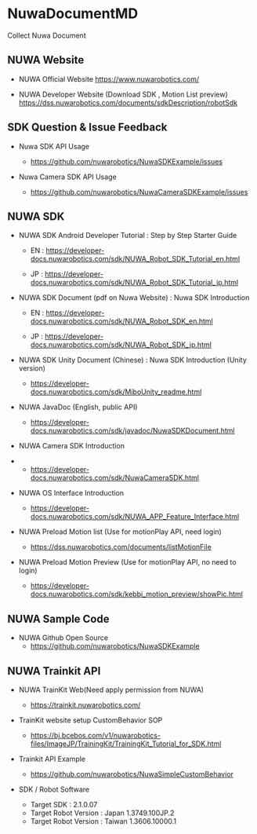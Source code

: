 # NuwaDocumentMD
Collect Nuwa Document

## NUWA Website

* NUWA Official Website
https://www.nuwarobotics.com/

* NUWA Developer Website (Download SDK , Motion List preview)
https://dss.nuwarobotics.com/documents/sdkDescription/robotSdk

## SDK Question & Issue Feedback

* Nuwa SDK API Usage

  - https://github.com/nuwarobotics/NuwaSDKExample/issues

* Nuwa Camera SDK API Usage

  - https://github.com/nuwarobotics/NuwaCameraSDKExample/issues



## NUWA SDK 

* NUWA SDK Android Developer Tutorial : Step by Step Starter Guide

  - EN : https://developer-docs.nuwarobotics.com/sdk/NUWA_Robot_SDK_Tutorial_en.html

  - JP : https://developer-docs.nuwarobotics.com/sdk/NUWA_Robot_SDK_Tutorial_jp.html

* NUWA SDK Document (pdf on Nuwa Website) : Nuwa SDK Introduction

  - EN : https://developer-docs.nuwarobotics.com/sdk/NUWA_Robot_SDK_en.html

  - JP : https://developer-docs.nuwarobotics.com/sdk/NUWA_Robot_SDK_jp.html

* NUWA SDK Unity Document (Chinese) : Nuwa SDK Introduction (Unity version)

  - https://developer-docs.nuwarobotics.com/sdk/MiboUnity_readme.html

* NUWA JavaDoc (English, public API)
  - https://developer-docs.nuwarobotics.com/sdk/javadoc/NuwaSDKDocument.html

* NUWA Camera SDK Introduction
* - https://developer-docs.nuwarobotics.com/sdk/NuwaCameraSDK.html

* NUWA OS Interface Introduction
  - https://developer-docs.nuwarobotics.com/sdk/NUWA_APP_Feature_Interface.html

* NUWA Preload Motion list (Use for motionPlay API, need login)
  - https://dss.nuwarobotics.com/documents/listMotionFile

* NUWA Preload Motion Preview (Use for motionPlay API, no need to login)
  - https://developer-docs.nuwarobotics.com/sdk/kebbi_motion_preview/showPic.html


## NUWA Sample Code

* NUWA Github Open Source
  - https://github.com/nuwarobotics/NuwaSDKExample


## NUWA Trainkit API

* NUWA TrainKit Web(Need apply permission from NUWA)
  - https://trainkit.nuwarobotics.com/

* TrainKit website setup CustomBehavior SOP
  - https://bj.bcebos.com/v1/nuwarobotics-files/ImageJP/TrainingKit/TrainingKit_Tutorial_for_SDK.html

* Trainkit API Example
  - https://github.com/nuwarobotics/NuwaSimpleCustomBehavior

* SDK / Robot Software
  - Target SDK : 2.1.0.07
  - Target Robot Version : Japan 1.3749.100JP.2
  - Target Robot Version : Taiwan 1.3606.10000.1

